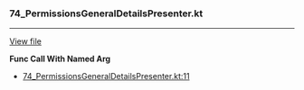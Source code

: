 ### 74_PermissionsGeneralDetailsPresenter.kt
---
[View file](../../recall_analyzed/74_PermissionsGeneralDetailsPresenter.kt)

**Func Call With Named Arg**

 - [74_PermissionsGeneralDetailsPresenter.kt:11](../../recall_analyzed/74_PermissionsGeneralDetailsPresenter.kt#L11)
